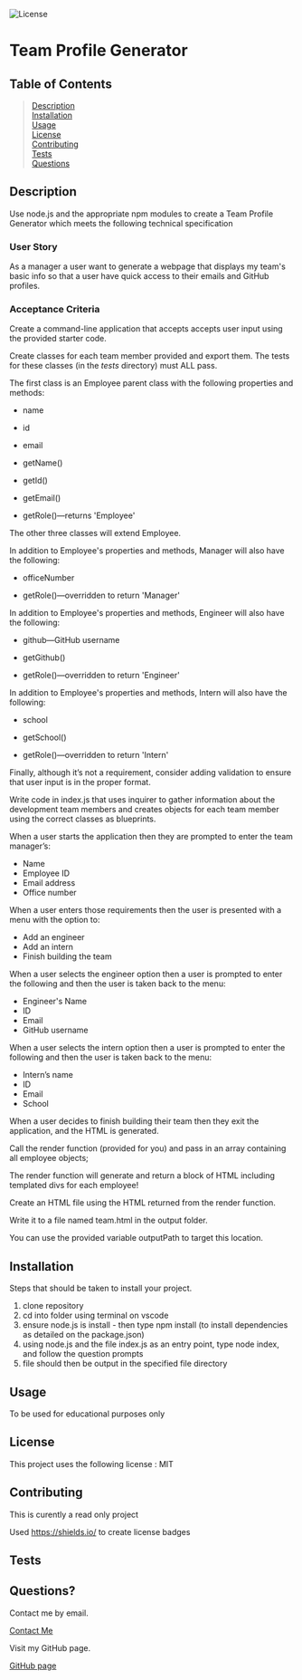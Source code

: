 ![License](https://img.shields.io/badge/License-mit-brightgreen.svg)

# Team Profile Generator

## Table of Contents

>[Description](#description)\
>[Installation](#installation)\
>[Usage](#usage)\
>[License](#license)\
>[Contributing](#contributing)\
>[Tests](#tests)\
>[Questions](#questions)

## Description

Use node.js and the appropriate npm modules to create a Team Profile Generator which meets the following technical specification

### User Story

As a manager a user want to generate a webpage that displays my team's basic info so that a user have quick access to their emails and GitHub profiles.

### Acceptance Criteria

Create a command-line application that accepts accepts user input using the provided starter code.

Create classes for each team member provided and export them. The tests for these classes (in the _tests_ directory) must ALL pass.

The first class is an Employee parent class with the following properties and methods:

* name
* id
* email
* getName()
* getId()
* getEmail()

* getRole()—returns 'Employee'


The other three classes will extend Employee.

In addition to Employee's properties and methods, Manager will also have the following:

* officeNumber

* getRole()—overridden to return 'Manager'


In addition to Employee's properties and methods, Engineer will also have the following:


* github—GitHub username
* getGithub()

* getRole()—overridden to return 'Engineer'


In addition to Employee's properties and methods, Intern will also have the following:

* school
* getSchool()

* getRole()—overridden to return 'Intern'

Finally, although it’s not a requirement, consider adding validation to ensure that user input is in the proper format.

Write code in index.js that uses inquirer to gather information about the development team members and creates objects for each team member using the correct classes as blueprints.

When a user starts the application then they are prompted to enter the team manager’s:

* Name
* Employee ID
* Email address
* Office number


When a user enters those requirements then the user is presented with a menu with the option to:

* Add an engineer
* Add an intern
* Finish building the team


When a user selects the engineer option then a user is prompted to enter the following and then the user is taken back to the menu:

* Engineer's Name
* ID
* Email
* GitHub username


When a user selects the intern option then a user is prompted to enter the following and then the user is taken back to the menu:

* Intern’s name
* ID
* Email
* School


When a user decides to finish building their team then they exit the application, and the HTML is generated.

Call the render function (provided for you) and pass in an array containing all employee objects;

The render function will generate and return a block of HTML including templated divs for each employee!

Create an HTML file using the HTML returned from the render function.

Write it to a file named team.html in the output folder.

You can use the provided variable outputPath to target this location.


## Installation
Steps that should be taken to install your project. 

1. clone repository
2. cd into folder using terminal on vscode
3. ensure node.js is install - then type npm install (to install dependencies as detailed on the package.json)
4. using node.js and the file index.js as an entry point, type node index, and follow the question prompts
5. file should then be output in the specified file directory

## Usage

To be used for educational purposes only

## License

This project uses the following license : MIT

## Contributing

This is curently a read only project

Used https://shields.io/ to create license badges

## Tests

## Questions?

Contact me by email.

[Contact Me](mailto:leigh.ally@gmail.com)

Visit my GitHub page.

[GitHub page](https://github.com/koolleeo/)
  
  
